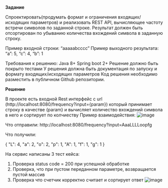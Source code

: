 **Задание**

Спроектировать(продумать формат и ограничения входящих/исходящих параметров) и реализовать REST API, вычисляющее частоту встречи символов по заданной строке.
Результат должен быть отсортирован по убыванию количества вхождений символа в заданную строку.

Пример входной строки: “aaaaabcccc”
Пример выходного результата: “a”: 5, “c”: 4, “b”: 1

Требования к решению:
Java 8+
Spring boot 2+
Решение должно быть покрыто тестами
У решения должна быть документация по запуску и формату входящих/исходящих параметров
Код решения необходимо разместить в публичном Github репозитории.




**Решение**



В проекте есть входной Rest интерфейс с url (http://localhost:8080/frequency?input={param}) который принимает строку в качестве {param} и вычисляет количество вхождений символа в него и сортирует по колчиеству
Пример взаимодействия:
![image](https://github.com/Sometich/testT1Company/assets/76786794/841909af-de8c-4962-accb-0ebb9283fae7)

Что отправили: http://localhost:8080/frequency?input=AaaLLLLoopfg

Что получили: 

{
    "L": 4,
    "a": 2,
    "o": 2,
    "p": 1,
    "A": 1,
    "f": 1,
    "g": 1
}

На сервис написаны 3 тест кейса:
1) Проверка status code = 200 при успешной обработке
2) Проверка, что при пустом переданном параметре, возвращается пустой массив
3) Проверка что счетчик корректно считает и сортирует ответ
![image](https://github.com/Sometich/testT1Company/assets/76786794/be5393df-d748-4b8f-8c5f-0c50f7f66f53)

 

